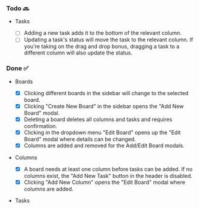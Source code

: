 ### Todo 🔜

- Tasks

  - [ ] Adding a new task adds it to the bottom of the relevant column.
  - [ ] Updating a task's status will move the task to the relevant column. If you're taking on the drag and drop bonus, dragging a task to a different column will also update the status.

### Done ✅

- Boards

  - [x] Clicking different boards in the sidebar will change to the selected board.
  - [x] Clicking "Create New Board" in the sidebar opens the "Add New Board" modal.
  - [x] Deleting a board deletes all columns and tasks and requires confirmation.
  - [x] Clicking in the dropdown menu "Edit Board" opens up the "Edit Board" modal where details can be changed.
  - [x] Columns are added and removed for the Add/Edit Board modals.

- Columns

  - [x] A board needs at least one column before tasks can be added. If no columns exist, the "Add New Task" button in the header is disabled.
  - [x] Clicking "Add New Column" opens the "Edit Board" modal where columns are added.

- Tasks
